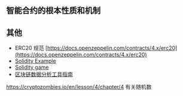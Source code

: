 

## 智能合约的根本性质和机制

## 其他

* ERC20 规范
[https://docs.openzeppelin.com/contracts/4.x/erc20](https://docs.openzeppelin.com/contracts/4.x/erc20)
* [Solidity Example](https://solidity-by-example.org/)
* [Solidity game](https://cryptozombies.io/)
* [区块链数据分析工具指南](https://mp.weixin.qq.com/s/5UK5x58PBXjYYM61HJBXoA)

https://cryptozombies.io/en/lesson/4/chapter/4 有关随机数